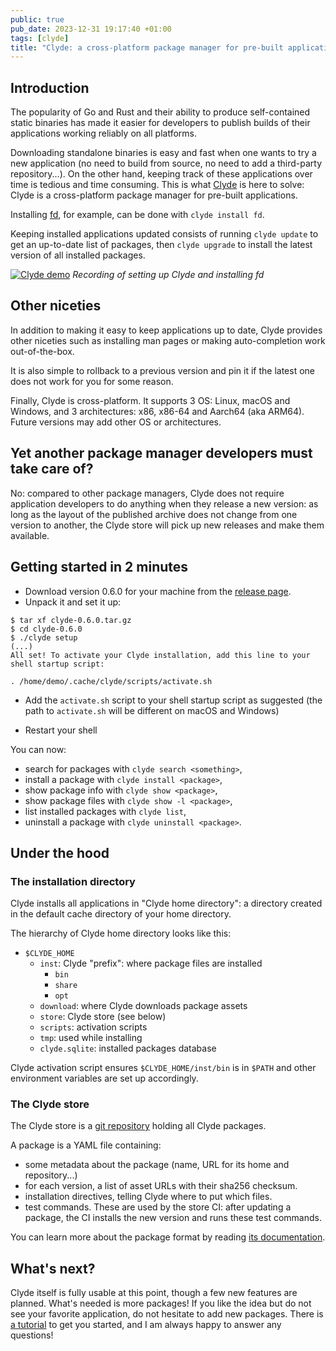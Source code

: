```yaml
---
public: true
pub_date: 2023-12-31 19:17:40 +01:00
tags: [clyde]
title: "Clyde: a cross-platform package manager for pre-built applications"
---
```


## Introduction

The popularity of Go and Rust and their ability to produce self-contained static binaries has made it easier for developers to publish builds of their applications working reliably on all platforms.

Downloading standalone binaries is easy and fast when one wants to try a new application (no need to build from source, no need to add a third-party repository...). On the other hand, keeping track of these applications over time is tedious and time consuming. This is what [Clyde][] is here to solve: Clyde is a cross-platform package manager for pre-built applications.

Installing [fd](https://github.com/sharkdp/fd), for example, can be done with `clyde install fd`.

Keeping installed applications updated consists of running `clyde update` to get an up-to-date list of packages, then `clyde upgrade` to install the latest version of all installed packages.

[![Clyde demo](https://asciinema.org/a/629496.svg)](https://asciinema.org/a/629496)
_Recording of setting up Clyde and installing fd_

<!-- break -->

## Other niceties

In addition to making it easy to keep applications up to date, Clyde provides other niceties such as installing man pages or making auto-completion work out-of-the-box.

It is also simple to rollback to a previous version and pin it if the latest one does not work for you for some reason.

Finally, Clyde is cross-platform. It supports 3 OS: Linux, macOS and Windows, and 3 architectures: x86, x86-64 and Aarch64 (aka ARM64). Future versions may add other OS or architectures.

## Yet another package manager developers must take care of?

No: compared to other package managers, Clyde does not require application developers to do anything when they release a new version: as long as the layout of the published archive does not change from one version to another, the Clyde store will pick up new releases and make them available.

## Getting started in 2 minutes

- Download version 0.6.0 for your machine from the [release page](https://github.com/agateau/releases/0.6.0).
- Unpack it and set it up:

```
$ tar xf clyde-0.6.0.tar.gz
$ cd clyde-0.6.0
$ ./clyde setup
(...)
All set! To activate your Clyde installation, add this line to your shell startup script:

. /home/demo/.cache/clyde/scripts/activate.sh

```

- Add the `activate.sh` script to your shell startup script as suggested (the path to `activate.sh` will be different on macOS and Windows)

- Restart your shell

You can now:

- search for packages with `clyde search <something>`,
- install a package with `clyde install <package>`,
- show package info with `clyde show <package>`,
- show package files with `clyde show -l <package>`,
- list installed packages with `clyde list`,
- uninstall a package with `clyde uninstall <package>`.

## Under the hood

### The installation directory

Clyde installs all applications in "Clyde home directory": a directory created in the default cache directory of your home directory.

The hierarchy of Clyde home directory looks like this:

- `$CLYDE_HOME`
    - `inst`: Clyde "prefix": where package files are installed
        - `bin`
        - `share`
        - `opt`
    - `download`: where Clyde downloads package assets
    - `store`: Clyde store (see below)
    - `scripts`: activation scripts
    - `tmp`: used while installing
    - `clyde.sqlite`: installed packages database

Clyde activation script ensures `$CLYDE_HOME/inst/bin` is in `$PATH` and other environment variables are set up accordingly.

### The Clyde store

The Clyde store is a [git repository](https://github.com/agateau/clyde-store) holding all Clyde packages.

A package is a YAML file containing:

- some metadata about the package (name, URL for its home and repository...)
- for each version, a list of asset URLs with their sha256 checksum.
- installation directives, telling Clyde where to put which files.
- test commands. These are used by the store CI: after updating a package, the CI installs the new version and runs these test commands.

You can learn more about the package format by reading [its documentation][pkg-doc].

[Clyde]: https://github.com/agateau/clyde
[pkg-doc]: https://github.com/agateau/clyde/blob/620a86dcc037d59666ad893a41f92b0a519a3afb/docs/package-file-format.md

## What's next?

Clyde itself is fully usable at this point, though a few new features are planned. What's needed is more packages! If you like the idea but do not see your favorite application, do not hesitate to add new packages. There is [a tutorial][tut] to get you started, and I am always happy to answer any questions!

[tut]: https://github.com/agateau/clyde/blob/620a86dcc037d59666ad893a41f92b0a519a3afb/docs/creating-a-package.md
